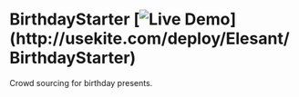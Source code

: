BirthdayStarter [![Live Demo](http://usekite.com/live-demo-button.png?)](http://usekite.com/deploy/Elesant/BirthdayStarter)
===============

Crowd sourcing for birthday presents.
